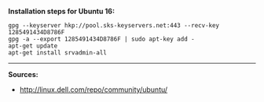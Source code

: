 **Installation steps for Ubuntu 16:**
```
gpg --keyserver hkp://pool.sks-keyservers.net:443 --recv-key 1285491434D8786F
gpg -a --export 1285491434D8786F | sudo apt-key add -
apt-get update
apt-get install srvadmin-all
```

***
**Sources:**
* http://linux.dell.com/repo/community/ubuntu/
